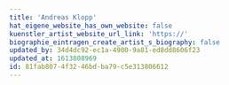 ```yaml
---
title: 'Andreas Klopp'
hat_eigene_website_has_own_website: false
kuenstler_artist_website_url_link: 'https://'
biographie_eintragen_create_artist_s_biography: false
updated_by: 34d4dc92-ec1a-4900-9a81-ed8dd8606f23
updated_at: 1613808969
id: 81fab807-4f32-46bd-ba79-c5e313806612
---
```

